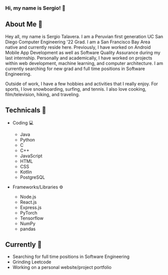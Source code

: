 ### Hi, my name is Sergio! 👋

## About Me 📖
Hey all, my name is Sergio Talavera. I am a Peruvian first generation UC San Diego Computer Engineering '22 Grad. I am a San Francisco Bay Area native and currently reside here. Previously, I have worked on Android Mobile App Development as well as Software Quality Assurance during my last internship. Personally and academically, I have worked on projects within web development, machine learning, and computer architecture. I am currently searching for new grad and full time positions in Software Engineering. 

Outside of work, I have a few hobbies and activities that I really enjoy. For sports, I love snowboarding, surfing, and tennis. I also love cooking, film/television, hiking, and traveling. 

## Technicals 🧰
- Coding 💻
  - Java
  - Python
  - C
  - C++
  - JavaScript
  - HTML
  - CSS
  - Kotlin
  - PostgreSQL

- Frameworks/Libraries ⚙️
  - Node.js
  - React.js
  - Express.js
  - PyTorch
  - Tensorflow
  - NumPy
  - pandas

## Currently 📍
- Searching for full time positions in Software Engineering
- Grinding Leetcode
- Working on a personal website/project portfolio
